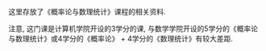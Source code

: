 这里存放了《概率论与数理统计》课程的相关资料. 

注意, 这门课是计算机学院开设的3学分的课, 与数学学院开设的5学分的《概率论与数理统计》或4学分的《概率论》 + 4学分的《数理统计》有较大差距. 
